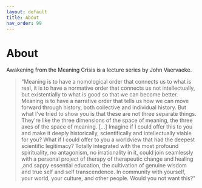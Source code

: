 ```yaml
---
layout: default
title: About
nav_order: 99
---
```


# About

Awakening from the Meaning Crisis is a lecture series by John Vaervaeke.


>"Meaning is to have a nomological order that connects us to what is real, it is to have a normative order that connects us not intellectually, but existentially to what is good so that we can become better. Meaning is to have a narrative order that tells us how we can move forward through history, both collective and individual history.
But what I've tried to show you is that these are not three separate things. They're like the three dimensions of the space of meaning, the three axes of the space of meaning. [...] Imagine if I could offer this to you and make it deeply historically, scientifically and intellectually viable for you? What if I could offer to you a worldview that had the deepest scientific legitimacy? Totally integrated with the most profound spirituality, no antagonism, no irrationality in it, could join seamlessly with a personal project of therapy of therapeutic change and healing ,and sappy essential education, the cultivation of genuine wisdom and true self and self transcendence. In community with yourself, your world, your culture, and other people. Would you not want this?"

